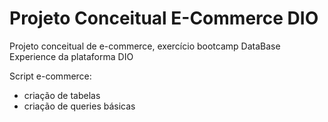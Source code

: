 # Projeto Conceitual E-Commerce DIO
Projeto conceitual de e-commerce, exercício bootcamp DataBase Experience da plataforma DIO

Script e-commerce: 
 - criação de tabelas
 - criação de queries básicas
